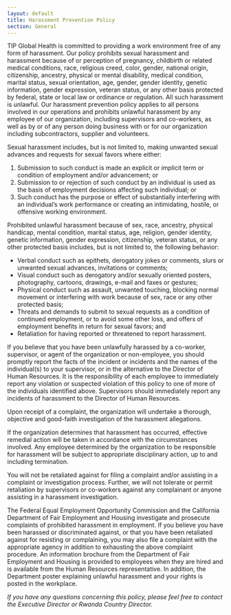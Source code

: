 ```yaml
---
layout: default
title: Harassment Prevention Policy
section: General
---
```


TIP Global Health is committed to providing a work environment free of any form of harassment. Our policy prohibits sexual harassment and harassment because of or perception of pregnancy, childbirth or related medical conditions, race, religious creed, color, gender, national origin, citizenship, ancestry, physical or mental disability, medical condition, marital status, sexual orientation, age, gender, gender identity, genetic information, gender expression, veteran status, or any other basis protected by federal, state or local law or ordinance or regulation. All such harassment is unlawful. Our harassment prevention policy applies to all persons involved in our operations and prohibits unlawful harassment by any employee of our organization, including supervisors and co-workers, as well as by or of any person doing business with or for our organization including subcontractors, supplier and volunteers.

Sexual harassment includes, but is not limited to, making unwanted sexual advances and requests for sexual favors where either:
1. Submission to such conduct is made an explicit or implicit term or condition of employment and/or advancement; or
2. Submission to or rejection of such conduct by an individual is used as the basis of employment decisions affecting such individual; or
3. Such conduct has the purpose or effect of substantially interfering with an individual’s work performance or creating an intimidating, hostile, or offensive working environment.

Prohibited unlawful harassment because of sex, race, ancestry, physical handicap, mental condition, marital status, age, religion, gender identity, genetic information, gender expression, citizenship, veteran status, or any other protected basis includes, but is not limited to, the following behavior:

- Verbal conduct such as epithets, derogatory jokes or comments, slurs or unwanted sexual advances, invitations or comments;
- Visual conduct such as derogatory and/or sexually oriented posters, photography, cartoons, drawings, e-mail and faxes or gestures;
- Physical conduct such as assault, unwanted touching, blocking normal movement or interfering with work because of sex, race or any other protected basis;
- Threats and demands to submit to sexual requests as a condition of continued employment, or to avoid some other loss, and offers of employment benefits in return for sexual favors; and
- Retaliation for having reported or threatened to report harassment.

If you believe that you have been unlawfully harassed by a co-worker, supervisor, or agent of the organization or non-employee, you should promptly report the facts of the incident or incidents and the names of the individual(s) to your supervisor, or in the alternative to the Director of Human Resources. It is the responsibility of each employee to immediately report any violation or suspected violation of this policy to one of more of the individuals identified above. Supervisors should immediately report any incidents of harassment to the Director of Human Resources.

Upon receipt of a complaint, the organization will undertake a thorough, objective and good-faith investigation of the harassment allegations.

If the organization determines that harassment has occurred, effective remedial action will be taken in accordance with the circumstances involved. Any employee determined by the organization to be responsible for harassment will be subject to appropriate disciplinary action, up to and including termination.

You will not be retaliated against for filing a complaint and/or assisting in a complaint or investigation process. Further, we will not tolerate or permit retaliation by supervisors or co-workers against any complainant or anyone assisting in a harassment investigation.

The Federal Equal Employment Opportunity Commission and the California Department of Fair Employment and Housing investigate and prosecute complaints of prohibited harassment in employment. If you believe you have been harassed or discriminated against, or that you have been retaliated against for resisting or complaining, you may also file a complaint with the appropriate agency in addition to exhausting the above complaint procedure. An information brochure from the Department of Fair Employment and Housing is provided to employees when they are hired and is available from the Human Resources representative. In addition, the Department poster explaining unlawful harassment and your rights is posted in the workplace.

*If you have any questions concerning this policy, please feel free to contact the Executive Director or Rwanda Country Director.*
